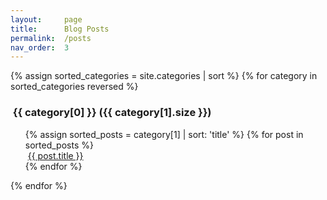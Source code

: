 ```yaml
---
layout:     page
title:      Blog Posts
permalink:  /posts
nav_order:  3
---
```


{% assign sorted_categories = site.categories | sort %}
{% for category in sorted_categories reversed %}
  <h3><i class="fa fa-tag" aria-hidden="true"></i>&nbsp;{{ category[0] }}&nbsp;({{ category[1].size }})</h3>
  <ul style="list-style-type:none;">
    {% assign sorted_posts = category[1] | sort: 'title' %}
    {% for post in sorted_posts %}
      <li><i class="fa fa-file-text"></i>&nbsp;<a href="{{ post.url }}">{{ post.title }}</a></li>
    {% endfor %}
  </ul>
{% endfor %}